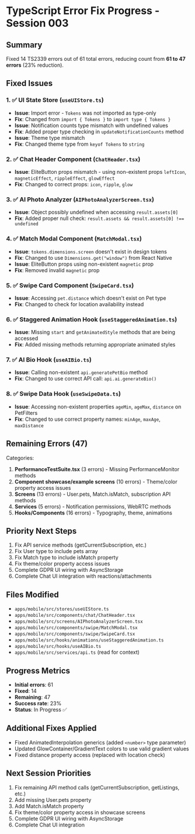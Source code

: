 # TypeScript Error Fix Progress - Session 003

## Summary
Fixed 14 TS2339 errors out of 61 total errors, reducing count from **61 to 47 errors** (23% reduction).

## Fixed Issues

### 1. ✅ UI State Store (`useUIStore.ts`)
- **Issue**: Import error - `Tokens` was not imported as type-only
- **Fix**: Changed from `import { Tokens }` to `import type { Tokens }`
- **Issue**: Notification counts type mismatch with undefined values
- **Fix**: Added proper type checking in `updateNotificationCounts` method
- **Issue**: Theme type mismatch
- **Fix**: Changed theme type from `keyof Tokens` to `string`

### 2. ✅ Chat Header Component (`ChatHeader.tsx`)
- **Issue**: EliteButton props mismatch - using non-existent props `leftIcon`, `magneticEffect`, `rippleEffect`, `glowEffect`
- **Fix**: Changed to correct props: `icon`, `ripple`, `glow`

### 3. ✅ AI Photo Analyzer (`AIPhotoAnalyzerScreen.tsx`)
- **Issue**: Object possibly undefined when accessing `result.assets[0]`
- **Fix**: Added proper null check: `result.assets && result.assets[0] !== undefined`

### 4. ✅ Match Modal Component (`MatchModal.tsx`)
- **Issue**: `tokens.dimensions.screen` doesn't exist in design tokens
- **Fix**: Changed to use `Dimensions.get("window")` from React Native
- **Issue**: EliteButton props using non-existent `magnetic` prop
- **Fix**: Removed invalid `magnetic` prop

### 5. ✅ Swipe Card Component (`SwipeCard.tsx`)
- **Issue**: Accessing `pet.distance` which doesn't exist on Pet type
- **Fix**: Changed to check for location availability instead

### 6. ✅ Staggered Animation Hook (`useStaggeredAnimation.ts`)
- **Issue**: Missing `start` and `getAnimatedStyle` methods that are being accessed
- **Fix**: Added missing methods returning appropriate animated styles

### 7. ✅ AI Bio Hook (`useAIBio.ts`)
- **Issue**: Calling non-existent `api.generatePetBio` method
- **Fix**: Changed to use correct API call: `api.ai.generateBio()`

### 8. ✅ Swipe Data Hook (`useSwipeData.ts`)
- **Issue**: Accessing non-existent properties `ageMin`, `ageMax`, `distance` on PetFilters
- **Fix**: Changed to use correct property names: `minAge`, `maxAge`, `maxDistance`

## Remaining Errors (47)
Categories:
1. **PerformanceTestSuite.tsx** (3 errors) - Missing PerformanceMonitor methods
2. **Component showcase/example screens** (10 errors) - Theme/color property access issues
3. **Screens** (13 errors) - User.pets, Match.isMatch, subscription API methods
4. **Services** (5 errors) - Notification permissions, WebRTC methods
5. **Hooks/Components** (16 errors) - Typography, theme, animations

## Priority Next Steps
1. Fix API service methods (getCurrentSubscription, etc.)
2. Fix User type to include pets array
3. Fix Match type to include isMatch property
4. Fix theme/color property access issues
5. Complete GDPR UI wiring with AsyncStorage
6. Complete Chat UI integration with reactions/attachments

## Files Modified
- `apps/mobile/src/stores/useUIStore.ts`
- `apps/mobile/src/components/chat/ChatHeader.tsx`
- `apps/mobile/src/screens/AIPhotoAnalyzerScreen.tsx`
- `apps/mobile/src/components/swipe/MatchModal.tsx`
- `apps/mobile/src/components/swipe/SwipeCard.tsx`
- `apps/mobile/src/hooks/animations/useStaggeredAnimation.ts`
- `apps/mobile/src/hooks/useAIBio.ts`
- `apps/mobile/src/services/api.ts` (read for context)

## Progress Metrics
- **Initial errors**: 61
- **Fixed**: 14
- **Remaining**: 47
- **Success rate**: 23%
- **Status**: In Progress ✅

## Additional Fixes Applied
- Fixed AnimatedInterpolation generics (added `<number>` type parameter)
- Updated GlowContainer/GradientText colors to use valid gradient values
- Fixed distance property access (replaced with location check)

## Next Session Priorities
1. Fix remaining API method calls (getCurrentSubscription, getListings, etc.)
2. Add missing User.pets property
3. Add Match.isMatch property
4. Fix theme/color property access in showcase screens
5. Complete GDPR UI wiring with AsyncStorage
6. Complete Chat UI integration


